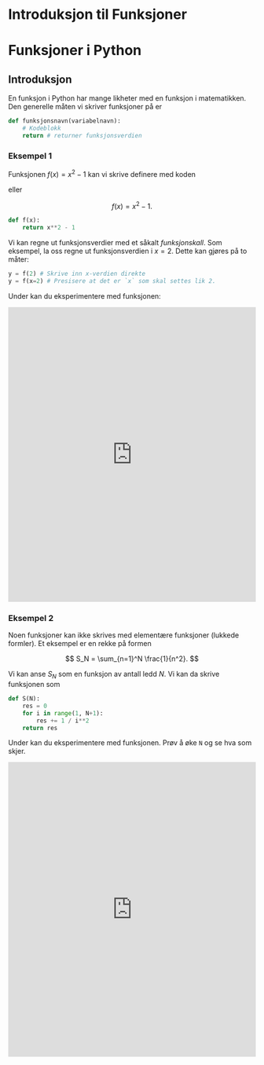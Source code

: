 # Introduksjon til Funksjoner

# Funksjoner i Python


## Introduksjon

En funksjon i Python har mange likheter med en funksjon i matematikken. Den generelle måten vi skriver funksjoner på er

```python
def funksjonsnavn(variabelnavn):
    # Kodeblokk
    return # returner funksjonsverdien
```

### Eksempel 1

Funksjonen $f(x) = x^2 - 1$ kan vi skrive definere med koden

eller 

$$
f(x) = x^2 - 1.
$$

```python
def f(x):
    return x**2 - 1
```

Vi kan regne ut funksjonsverdier med et såkalt *funksjonskall*. Som eksempel, la oss regne ut funksjonsverdien i $x = 2$. Dette kan gjøres på to måter:

```python
y = f(2) # Skrive inn x-verdien direkte
y = f(x=2) # Presisere at det er `x` som skal settes lik 2.
```


Under kan du eksperimentere med funksjonen:

<iframe src="https://trinket.io/embed/python/dd5bbfca3d" width="100%" height="600" frameborder="0" marginwidth="0" marginheight="0" allowfullscreen></iframe>


### Eksempel 2

Noen funksjoner kan ikke skrives med elementære funksjoner (lukkede formler). Et eksempel er en rekke på formen

$$
S_N = \sum_{n=1}^N \frac{1}{n^2}.
$$

Vi kan anse $S_N$ som en funksjon av antall ledd $N$. Vi kan da skrive funksjonen som

```python
def S(N):
    res = 0
    for i in range(1, N+1):
        res += 1 / i**2
    return res
```


Under kan du eksperimentere med funksjonen. Prøv å øke `N` og se hva som skjer.

<iframe src="https://trinket.io/embed/python/7a0bf0ce69" width="100%" height="600" frameborder="0" marginwidth="0" marginheight="0" allowfullscreen></iframe>
